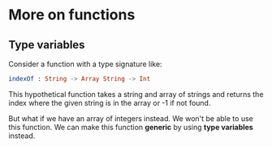 # More on functions

## Type variables

Consider a function with a type signature like:

```elm
indexOf : String -> Array String -> Int
```

This hypothetical function takes a string and array of strings and returns the index where the given string is in the array or -1 if not found.

But what if we have an array of integers instead. We won't be able to use this function. We can make this function __generic__ by using __type variables__ instead.

